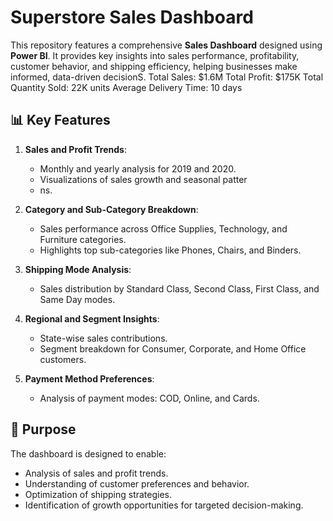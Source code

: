 # Superstore Sales Dashboard

This repository features a comprehensive **Sales Dashboard** designed using **Power BI**. It provides key insights into sales performance, profitability, customer behavior, and shipping efficiency, helping businesses make informed, data-driven decisionS.
Total Sales: $1.6M
Total Profit: $175K
Total Quantity Sold: 22K units
Average Delivery Time: 10 days

## 📊 Key Features

1. **Sales and Profit Trends**:
   - Monthly and yearly analysis for 2019 and 2020.
   - Visualizations of sales growth and seasonal patter
   - ns.

2. **Category and Sub-Category Breakdown**:
   - Sales performance across Office Supplies, Technology, and Furniture categories.
   - Highlights top sub-categories like Phones, Chairs, and Binders.

3. **Shipping Mode Analysis**:
   - Sales distribution by Standard Class, Second Class, First Class, and Same Day modes.

4. **Regional and Segment Insights**:
   - State-wise sales contributions.
   - Segment breakdown for Consumer, Corporate, and Home Office customers.

5. **Payment Method Preferences**:
   - Analysis of payment modes: COD, Online, and Cards.

## 🎯 Purpose
The dashboard is designed to enable:
- Analysis of sales and profit trends.
- Understanding of customer preferences and behavior.
- Optimization of shipping strategies.
- Identification of growth opportunities for targeted decision-making.



